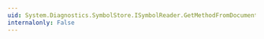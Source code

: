 ```yaml
---
uid: System.Diagnostics.SymbolStore.ISymbolReader.GetMethodFromDocumentPosition(System.Diagnostics.SymbolStore.ISymbolDocument,System.Int32,System.Int32)
internalonly: False
---
```

